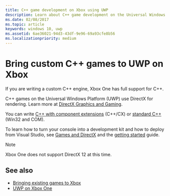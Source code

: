 ```yaml
---
title: C++ game development on Xbox using UWP
description: Learn about C++ game development on the Universal Windows Platform (UWP) for Xbox One including how to turn your console into a development kit.
ms.date: 02/08/2017
ms.topic: article
keywords: windows 10, uwp
ms.assetid: 6ae36021-94d3-43df-9e96-69a93cfe8b56
ms.localizationpriority: medium
---
```

# Bring custom C++ games to UWP on Xbox

If you are writing a custom C++ engine, Xbox One has full support for C++. 

C++ games on the Universal Windows Platform (UWP) use DirectX for rendering. Learn more at [DirectX Graphics and Gaming](/windows/desktop/directx).

You can write [C++ with component extensions](/cpp/cppcx/visual-c-language-reference-c-cx) (C++/CX) or [standard C++](/uwp/win32-and-com/win32-and-com-for-uwp-apps) (Win32 and COM).

To learn how to turn your console into a development kit and how to deploy from Visual Studio, see [Games and DirectX](../gaming/index.md) and the [getting started](getting-started.md) guide.

> [!NOTE]
> Xbox One does not support DirectX 12 at this time.


## See also
- [Bringing existing games to Xbox](development-lanes-landing.md)
- [UWP on Xbox One](index.md)